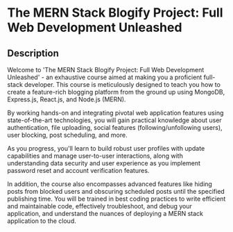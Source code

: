 # The MERN Stack Blogify Project: Full Web Development Unleashed

## Description

Welcome to 'The MERN Stack Blogify Project: Full Web Development Unleashed' - an exhaustive course aimed at making you a proficient full-stack developer. This course is meticulously designed to teach you how to create a feature-rich blogging platform from the ground up using MongoDB, Express.js, React.js, and Node.js (MERN).

By working hands-on and integrating pivotal web application features using state-of-the-art technologies, you will gain practical knowledge about user authentication, file uploading, social features (following/unfollowing users), user blocking, post scheduling, and more.

As you progress, you'll learn to build robust user profiles with update capabilities and manage user-to-user interactions, along with understanding data security and user experience as you implement password reset and account verification features.

In addition, the course also encompasses advanced features like hiding posts from blocked users and obscuring scheduled posts until the specified publishing time. You will be trained in best coding practices to write efficient and maintainable code, effectively troubleshoot, and debug your application, and understand the nuances of deploying a MERN stack application to the cloud.

